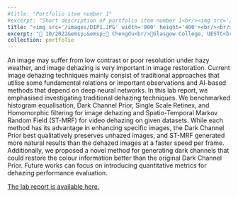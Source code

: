 ```yaml
---
#title: "Portfolio item number 1"
#excerpt: "Short description of portfolio item number 1<br/><img src='/images/500x300.png'>"
title: "<img src='/images/DIP1.JPG' width='900' height='400'><br/><br/>Image and Video Dehazing"
excerpt: "📅 10/2022&emsp;&emsp;📍 Chengdu<br/>🏫Glasgow College, UESTC<br/>🏷️ Digital image processing"
collection: portfolio
---
```


An image may suffer from low contrast or poor resolution under hazy weather, and image dehazing is very important in image restoration. Current image dehazing techniques mainly consist of traditional approaches that utilise some fundamental relations or important observations and AI-based methods that depend on deep neural networks. In this lab report, we emphasised investigating traditional dehazing techniques. We benchmarked histogram equalisation, Dark Channel Prior, Single Scale Retinex, and Homomorphic filtering for image dehazing and Spatio-Temporal Markov Random Field (ST-MRF) for video dehazing on given datasets. While each method has its advantage in enhancing specific images, the Dark Channel Prior best qualitatively preserves unhazed images, and ST-MRF generated more natural results than the dehazed images at a faster speed per frame. Additionally, we proposed a novel method for generating dark channels that could restore the colour information better than the original Dark Channel Prior. Future works can focus on introducing quantitative metrics for dehazing performance evaluation.

[The lab report is available here.](http://rrpioneer.github.io/files/DIP1.pdf)
